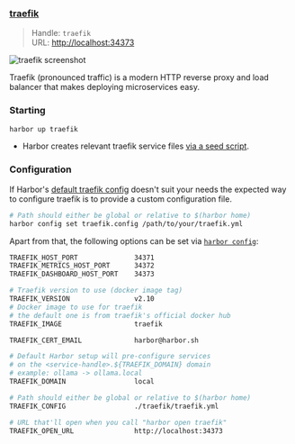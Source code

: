 ### [traefik](https://github.com/traefik/traefik)

> Handle: `traefik`<br/>
> URL: [http://localhost:34373](http://localhost:34373)

![traefik screenshot](harbor-traefik.png)

Traefik (pronounced traffic) is a modern HTTP reverse proxy and load balancer that makes deploying microservices easy.

### Starting

```bash
harbor up traefik
```

- Harbor creates relevant traefik service files [via a seed script](../.scripts/seed-traefik.ts).

### Configuration

If Harbor's [default traefik config](../traefik/traefik.yml) doesn't suit your needs the expected way to configure traefik is to provide a custom configuration file.

```bash
# Path should either be global or relative to $(harbor home)
harbor config set traefik.config /path/to/your/traefik.yml
```

Apart from that, the following options can be set via [`harbor config`](./3.-Harbor-CLI-Reference#harbor-config):

```bash
TRAEFIK_HOST_PORT              34371
TRAEFIK_METRICS_HOST_PORT      34372
TRAEFIK_DASHBOARD_HOST_PORT    34373

# Traefik version to use (docker image tag)
TRAEFIK_VERSION                v2.10
# Docker image to use for traefik
# the default one is from traefik's official docker hub
TRAEFIK_IMAGE                  traefik

TRAEFIK_CERT_EMAIL             harbor@harbor.sh

# Default Harbor setup will pre-configure services
# on the <service-handle>.${TRAEFIK_DOMAIN} domain
# example: ollama -> ollama.local
TRAEFIK_DOMAIN                 local

# Path should either be global or relative to $(harbor home)
TRAEFIK_CONFIG                 ./traefik/traefik.yml

# URL that'll open when you call "harbor open traefik"
TRAEFIK_OPEN_URL               http://localhost:34373
```

